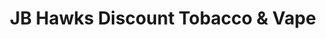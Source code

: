 ---
title: "JB Hawks Discount Tobacco & Vape"
url: /springfield/jb-hawks-discount-tobacco-und-vape-north-2nd-street/
shop: E-Zigaretten
---